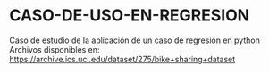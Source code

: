 # CASO-DE-USO-EN-REGRESION
Caso de estudio de la aplicación de un caso de regresión en python
Archivos disponibles en: https://archive.ics.uci.edu/dataset/275/bike+sharing+dataset
